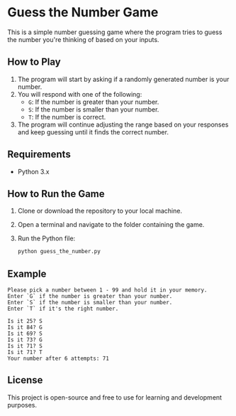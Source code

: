 # Guess the Number Game

This is a simple number guessing game where the program tries to guess the number you're thinking of based on your inputs.

## How to Play

1. The program will start by asking if a randomly generated number is your number.
2. You will respond with one of the following:
   - `G`: If the number is greater than your number.
   - `S`: If the number is smaller than your number.
   - `T`: If the number is correct.
3. The program will continue adjusting the range based on your responses and keep guessing until it finds the correct number.

## Requirements

- Python 3.x

## How to Run the Game

1. Clone or download the repository to your local machine.
2. Open a terminal and navigate to the folder containing the game.
3. Run the Python file:

   ```bash
   python guess_the_number.py
   ```

## Example

```
Please pick a number between 1 - 99 and hold it in your memory.
Enter `G` if the number is greater than your number.
Enter `S` if the number is smaller than your number.
Enter `T` if it's the right number.

Is it 25? S
Is it 84? G
Is it 69? S
Is it 73? G
Is it 71? S
Is it 71? T
Your number after 6 attempts: 71
```

## License

This project is open-source and free to use for learning and development purposes.